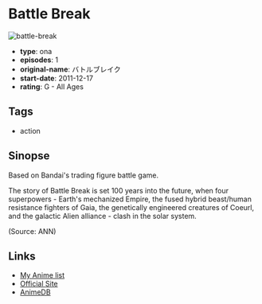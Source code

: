 # Battle Break

![battle-break](https://cdn.myanimelist.net/images/anime/9/36619.jpg)

-   **type**: ona
-   **episodes**: 1
-   **original-name**: バトルブレイク
-   **start-date**: 2011-12-17
-   **rating**: G - All Ages

## Tags

-   action

## Sinopse

Based on Bandai's trading figure battle game.

The story of Battle Break is set 100 years into the future, when four superpowers - Earth's mechanized Empire, the fused hybrid beast/human resistance fighters of Gaia, the genetically engineered creatures of Coeurl, and the galactic Alien alliance - clash in the solar system.

(Source: ANN)

## Links

-   [My Anime list](https://myanimelist.net/anime/13041/Battle_Break)
-   [Official Site](http://www.battlebreak.com/)
-   [AnimeDB](http://anidb.info/perl-bin/animedb.pl?show=anime&aid=8863)
